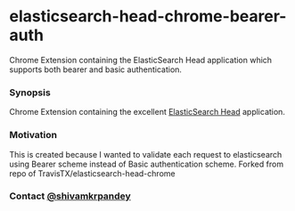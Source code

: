 # elasticsearch-head-chrome-bearer-auth
Chrome Extension containing the ElasticSearch Head application which supports both bearer and basic authentication.

### Synopsis

Chrome Extension containing the excellent [ElasticSearch Head](https://github.com/mobz/elasticsearch-head) application.

### Motivation

This is created because I wanted to validate each request to elasticsearch using Bearer scheme instead of Basic authentication scheme. Forked from repo of TravisTX/elasticsearch-head-chrome

### Contact [@shivamkrpandey](https://twitter.com/shivamkrpandey)
